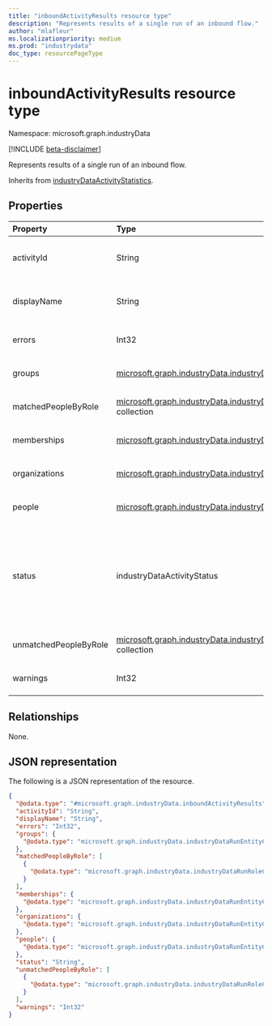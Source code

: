 ```yaml
---
title: "inboundActivityResults resource type"
description: "Represents results of a single run of an inbound flow."
author: "mlafleur"
ms.localizationpriority: medium
ms.prod: "industrydata"
doc_type: resourcePageType
---
```


# inboundActivityResults resource type

Namespace: microsoft.graph.industryData

[!INCLUDE [beta-disclaimer](../../includes/beta-disclaimer.md)]

Represents results of a single run of an inbound flow.

Inherits from [industryDataActivityStatistics](../resources/industrydata-industrydataactivitystatistics.md).

## Properties

| Property              | Type                                                                                                                                  | Description                                                                                                                                                                                                                                                                                                    |
| :-------------------- | :------------------------------------------------------------------------------------------------------------------------------------ | :------------------------------------------------------------------------------------------------------------------------------------------------------------------------------------------------------------------------------------------------------------------------------------------------------------- |
| activityId            | String                                                                                                                                | The identifier for the activity that is being reported on. Inherited from [industryDataActivityStatistics](../resources/industrydata-industrydataactivitystatistics.md).                                                                                                                                       |
| displayName           | String                                                                                                                                | The display name of the underlying flow. Inherited from [industryDataActivityStatistics](../resources/industrydata-industrydataactivitystatistics.md).                                                                                                                                                          |
| errors                | Int32                                                                                                                                 | Number of errors encountered while processing the inbound flow.                                                                                                                                                                                                                                                |
| groups                | [microsoft.graph.industryData.industryDataRunEntityCountMetric](../resources/industrydata-industrydatarunentitycountmetric.md)        | Counts of active and inactive groups processed by the inbound flow.                                                                                                                                                                                                                                            |
| matchedPeopleByRole   | [microsoft.graph.industryData.industryDataRunRoleCountMetric](../resources/industrydata-industrydatarunrolecountmetric.md) collection | Number of people matched to an Azure Active Directory user, by role.                                                                                                                                                                                                                                                              |
| memberships           | [microsoft.graph.industryData.industryDataRunEntityCountMetric](../resources/industrydata-industrydatarunentitycountmetric.md)        | Counts of active and inactive memberships processed by the inbound flow.                                                                                                                                                                                                                                       |
| organizations         | [microsoft.graph.industryData.industryDataRunEntityCountMetric](../resources/industrydata-industrydatarunentitycountmetric.md)        | Counts of active and inactive organizations processed by the inbound flow.                                                                                                                                                                                                                                     |
| people                | [microsoft.graph.industryData.industryDataRunEntityCountMetric](../resources/industrydata-industrydatarunentitycountmetric.md)        | Counts of active and inactive people processed by the inbound flow.                                                                                                                                                                                                                                            |
| status                | industryDataActivityStatus                                                                                                            | The latest status of the activity in the run group. Inherited from [industryDataActivityStatistics](../resources/industrydata-industrydataactivitystatistics.md). The possible values are: `inProgress`, `skipped`, `failed`, `completed`, `completedWithErrors`, `completedWithWarnings`, `unknownFutureValue`. |
| unmatchedPeopleByRole | [microsoft.graph.industryData.industryDataRunRoleCountMetric](../resources/industrydata-industrydatarunrolecountmetric.md) collection | Number of people not matched to an Azure Active Directory user, by role.                                                                                                                                                                                                                                                          |
| warnings              | Int32                                                                                                                                 | Number of warnings encountered while processing the Inbound Flow.                                                                                                                                                                                                                                              |

## Relationships

None.

## JSON representation

The following is a JSON representation of the resource.

<!-- {
  "blockType": "resource",
  "@odata.type": "microsoft.graph.industryData.inboundActivityResults"
}
-->

```json
{
  "@odata.type": "#microsoft.graph.industryData.inboundActivityResults",
  "activityId": "String",
  "displayName": "String",
  "errors": "Int32",
  "groups": {
    "@odata.type": "microsoft.graph.industryData.industryDataRunEntityCountMetric"
  },
  "matchedPeopleByRole": [
    {
      "@odata.type": "microsoft.graph.industryData.industryDataRunRoleCountMetric"
    }
  ],
  "memberships": {
    "@odata.type": "microsoft.graph.industryData.industryDataRunEntityCountMetric"
  },
  "organizations": {
    "@odata.type": "microsoft.graph.industryData.industryDataRunEntityCountMetric"
  },
  "people": {
    "@odata.type": "microsoft.graph.industryData.industryDataRunEntityCountMetric"
  },
  "status": "String",
  "unmatchedPeopleByRole": [
    {
      "@odata.type": "microsoft.graph.industryData.industryDataRunRoleCountMetric"
    }
  ],
  "warnings": "Int32"
}
```
